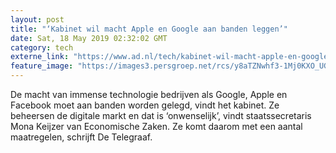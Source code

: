 ```yaml
---
layout: post
title: "‘Kabinet wil macht Apple en Google aan banden leggen’"
date: Sat, 18 May 2019 02:32:02 GMT
category: tech
externe_link: "https://www.ad.nl/tech/kabinet-wil-macht-apple-en-google-aan-banden-leggen~a213de65/"
feature_image: "https://images3.persgroep.net/rcs/y8aTZNwhf3-1Mj0KXO_UGhwnkh0/diocontent/131953374/_fitwidth/400/?appId=21791a8992982cd8da851550a453bd7f&quality=0.7"
---
```


De macht van immense technologie bedrijven als Google, Apple en Facebook moet aan banden worden gelegd, vindt het kabinet. Ze beheersen de digitale markt en dat is ‘onwenselijk’, vindt staatssecretaris Mona Keijzer van Economische Zaken. Ze komt daarom met een aantal maatregelen, schrijft De Telegraaf.
